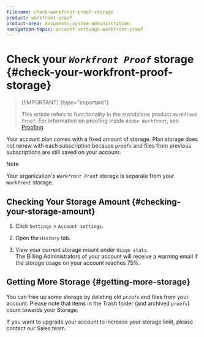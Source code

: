 ```yaml
---
filename: check-workfront-proof-storage
product: workfront-proof
product-area: documents;system-administration
navigation-topic: account-settings-workfront-proof
---
```




# Check your *`Workfront Proof`* storage {#check-your-workfront-proof-storage}



>[!IMPORTANT] {type="important"}
>
>This article refers to functionality in the standalone product *`Workfront Proof`*. For information on proofing inside *`Adobe Workfront`*, see [Proofing](_proofing.md).


Your account plan comes with a fixed amount of storage. Plan storage does not renew with each subscription because  *`proofs`* and files from previous subscriptions are still saved on your account.


>[!NOTE]
>
>Your organization's *`Workfront Proof`* storage is separate from your *`Workfront`* storage.




## Checking Your Storage Amount {#checking-your-storage-amount}




1. Click `Settings` > `Account settings`.

1. Open the `History` tab.
1. View your current storage mount under `Usage stats`.  
   The Billing Administrators of your account will receive a warning email if the storage usage on your account&nbsp;reaches 75%.





## Getting More Storage {#getting-more-storage}

You can free up some storage by deleting old *`proofs`* and files from your account. Please note that items in the Trash folder (and archived *`proofs`*) count towards your Storage.&nbsp;


If you want to upgrade your account to increase your storage limit, please contact our Sales team.
